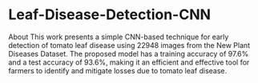 # Leaf-Disease-Detection-CNN
About This work presents a simple CNN-based technique for early detection of tomato leaf disease using 22948 images from the New Plant Diseases Dataset. The proposed model has a training accuracy of 97.6% and a test accuracy of 93.6%, making it an efficient and effective tool for farmers to identify and mitigate losses due to tomato leaf disease. 
